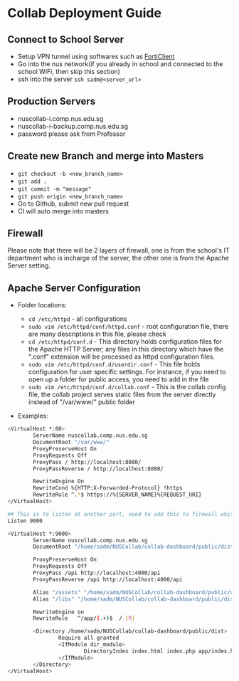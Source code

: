 # Collab Deployment Guide 
## Connect to School Server
* Setup VPN tunnel using softwares such as [FortiClient](https://forticlient.com/)
* Go into the nus network(if you already in school and connected to the school WiFi, then skip this section)
* ssh into the server `ssh sadm@<server_url>`

## Production Servers
* nuscollab-i.comp.nus.edu.sg
* nuscollab-i-backup.comp.nus.edu.sg
* password please ask from Professor

## Create new Branch and merge into Masters
* `git checkout -b <new_branch_name>`
* `git add .`
* `git commit -m "message"`
* `git push origin <new_branch_name>`
* Go to Github, submit new pull request
* CI will auto merge into masters

## Firewall
Please note that there will be 2 layers of firewall, one is from the school's IT department who is incharge of the server, the other one is from the Apache Server setting. 

## Apache Server Configuration
* Folder locations:
    * `cd /etc/httpd` - all configurations
    * `sudo vim /etc/httpd/conf/httpd.conf` - root configuration file, there are many descriptions in this file, please check
    * `cd /etc/httpd/conf.d` - This directory holds configuration files for the Apache HTTP Server; any files in this directory which have the ".conf" extension will be processed as httpd configuration files.
    * `sudo vim /etc/httpd/conf.d/userdir.conf` - This file holds configuration for user specific settings. For instance, if you need to open up a folder for public access, you need to add <UserDir your_public_folder_path> in the file
    * `sudo vim /etc/httpd/conf.d/collab.conf` - This is the collab config file, the collab project serves static files from the server directly instead of "/var/www/" public folder

* Examples: 
```sh
<VirtualHost *:80>
        ServerName nuscollab.comp.nus.edu.sg
        DocumentRoot "/var/www/"
        ProxyPreserveHost On
        ProxyRequests Off
        ProxyPass / http://localhost:8080/
        ProxyPassReverse / http://localhost:8080/

        RewriteEngine On
        RewriteCond %{HTTP:X-Forwarded-Protocol} !https
        RewriteRule ^.*$ https://%{SERVER_NAME}%{REQUEST_URI}
</VirtualHost>

## This is to listen at another port, need to add this to firewall whitelist
Listen 9000

<VirtualHost *:9000>
        ServerName nuscollab.comp.nus.edu.sg
        DocumentRoot "/home/sadm/NUSCollab/collab-dashboard/public/dist/app"

        ProxyPreserveHost On
        ProxyRequests Off
        ProxyPass /api http://localhost:4000/api
        ProxyPassReverse /api http://localhost:4000/api

        Alias "/assets" "/home/sadm/NUSCollab/collab-dashboard/public/dist/assets"
        Alias "/libs" "/home/sadm/NUSCollab/collab-dashboard/public/dist/libs"

        RewriteEngine on
        RewriteRule   ^/app/(.+)$  / [R]

        <Directory /home/sadm/NUSCollab/collab-dashboard/public/dist>
                Require all granted
                <IfModule dir_module>
                        DirectoryIndex index.html index.php app/index.html
                </IfModule>
        </Directory>
</VirtualHost>
```